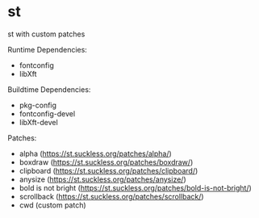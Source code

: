 # st
st with custom patches

Runtime Dependencies:
- fontconfig
- libXft

Buildtime Dependencies:
- pkg-config
- fontconfig-devel
- libXft-devel

Patches:
- alpha (https://st.suckless.org/patches/alpha/)
- boxdraw (https://st.suckless.org/patches/boxdraw/)
- clipboard (https://st.suckless.org/patches/clipboard/)
- anysize (https://st.suckless.org/patches/anysize/)
- bold is not bright (https://st.suckless.org/patches/bold-is-not-bright/)
- scrollback (https://st.suckless.org/patches/scrollback/)
- cwd (custom patch)

